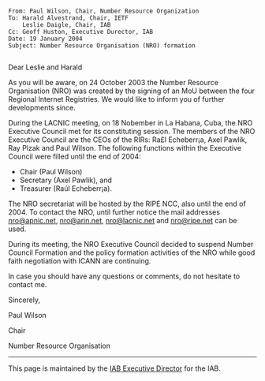 

```

From: Paul Wilson, Chair, Number Resource Organization
To: Harald Alvestrand, Chair, IETF
    Leslie Daigle, Chair, IAB
Cc: Geoff Huston, Executive Durector, IAB
Date: 19 January 2004
Subject: Number Resource Organisation (NRO) formation


```

Dear Leslie and Harald


As you will be aware, on 24 October 2003 the Number Resource Organisation (NRO) was created by the signing of an MoU between the four Regional Internet Registries. We would like to inform you of further developments since.


During the LACNIC meeting, on 18 Nobember in La Habana, Cuba, the NRO Executive Council met for its constituting session. The members of the NRO Executive Council are the CEOs of the RIRs: Ra£l Echeberr¡a, Axel Pawlik, Ray Plzak and Paul Wilson. The following functions within the Executive Council were filled until the end of 2004:


* Chair (Paul Wilson)
* Secretary (Axel Pawlik), and
* Treasurer (Raúl Echeberr¡a).


The NRO secretariat will be hosted by the RIPE NCC, also until the end of 2004. To contact the NRO, until further notice the mail addresses nro@apnic.net, nro@arin.net, nro@lacnic.net and nro@ripe.net can be used.


During its meeting, the NRO Executive Council decided to suspend Number Council Formation and the policy formation activities of the NRO while good faith negotiation with ICANN are continuing.


In case you should have any questions or comments, do not hesitate to contact me.


Sincerely,


Paul Wilson  

Chair  

Number Resource Organisation





---


This page is maintained by the [IAB Executive Director](mailto:execd@iab.org) for the IAB.
